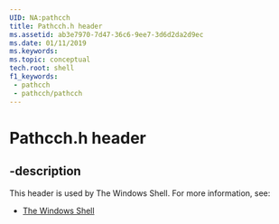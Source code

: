 ```yaml
---
UID: NA:pathcch
title: Pathcch.h header
ms.assetid: ab3e7970-7d47-36c6-9ee7-3d6d2da2d9ec
ms.date: 01/11/2019
ms.keywords: 
ms.topic: conceptual
tech.root: shell
f1_keywords:
 - pathcch
 - pathcch/pathcch
---
```


# Pathcch.h header


## -description

This header is used by The Windows Shell. For more information, see:

- [The Windows Shell](../_shell/index.md)


